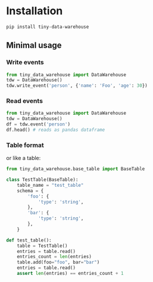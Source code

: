 # Installation

```sh
pip install tiny-data-warehouse
```


## Minimal usage


### Write events
```py
from tiny_data_warehouse import DataWarehouse
tdw = DataWarehouse()
tdw.write_event('person', {'name': 'Foo', 'age': 30})
```

### Read events

```py
from tiny_data_warehouse import DataWarehouse
tdw = DataWarehouse()
df = tdw.event('person')
df.head() # reads as pandas dataframe
```


### Table format


or like a table:

```py
from tiny_data_warehouse.base_table import BaseTable

class TestTable(BaseTable):
    table_name = "test_table"
    schema = {
        'foo': {
            'type': 'string',
        },
        'bar': {
            'type': 'string',
        },
    }

def test_table():
    table = TestTable()
    entries = table.read()
    entries_count = len(entries)
    table.add(foo="foo", bar="bar")
    entries = table.read()
    assert len(entries) == entries_count + 1
```
